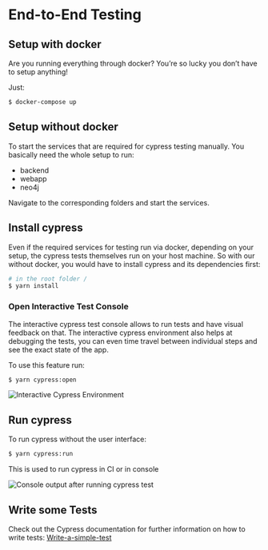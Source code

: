 # End-to-End Testing

## Setup with docker

Are you running everything through docker? You’re so lucky you don’t have to
setup anything!

Just:

```bash
$ docker-compose up
```

## Setup without docker

To start the services that are required for cypress testing manually. You basically need the whole setup to run:

- backend
- webapp
- neo4j

Navigate to the corresponding folders and start the services.

## Install cypress

Even if the required services for testing run via docker, depending on your
setup, the cypress tests themselves run on your host machine. So with our
without docker, you would have to install cypress and its dependencies first:

```bash
# in the root folder /
$ yarn install
```

### Open Interactive Test Console

The interactive cypress test console allows to run tests and have visual feedback on that. The interactive cypress environment also helps at debugging the tests, you can even time travel between individual steps and see the exact state of the app.

To use this feature run:

```bash
$ yarn cypress:open
```

![Interactive Cypress Environment](~@images/assets/grafik-1.png)

## Run cypress

To run cypress without the user interface:

```bash
$ yarn cypress:run
```

This is used to run cypress in CI or in console

![Console output after running cypress test](~@images/assets/grafik-1.png)

## Write some Tests

Check out the Cypress documentation for further information on how to write tests:
[Write-a-simple-test](https://docs.cypress.io/guides/getting-started/writing-your-first-test.html#Write-a-simple-test)
